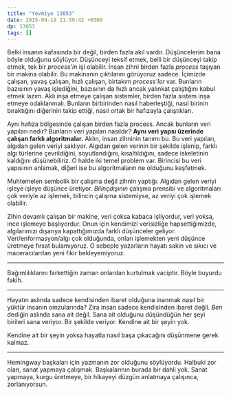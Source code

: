 ```yaml
---
title: "Yevmiye 13053"
date: 2015-04-19 21:59:42 +0300
dp: 13053
tags: []
---
```



Belki insanın kafasında bir değil, birden fazla akıl
vardır. Düşüncelerim bana böyle olduğunu söylüyor. Düşünceyi teksif
etmek, belli bir düşünceyi takip etmek, tek bir *process'in* işi
olabilir. İnsan zihni birden fazla *process* taşıyan bir makina
olabilir. Bu makinanın çıktılarını görüyoruz sadece. İçimizde çalışan,
yavaş çalışan, hızlı çalışan, birtakım *process'ler* var. Bunların
bazısının yavaş işlediğini, bazısının da hızlı ancak yalınkat
çalıştığını kabul etmek lazım. Aklı inşa etmeye çalışan sistemler,
birden fazla sistem inşa etmeye odaklanmalı. Bunların birbirinden
nasıl haberleştiği, nasıl birinin bıraktığını diğerinin takip ettiği,
nasıl ortak bir hafızayla çalıştıkları. 

Aynı hafıza bölgesinde çalışan birden fazla process. Ancak bunların
veri yapıları nedir?  Bunların veri yapıları nasıldır? **Aynı veri
yapsı üzerinde çalışan farklı algoritmalar.** Aklın, insan zihninin
tanımı bu. Bu veri yapıları, algıdan gelen veriyi saklıyor. Algıdan
gelen verinin bir şekilde işlenip, farklı algı türlerine çevrildiğini,
soyutlandığını, kısaltıldığını, sadece iskeletinin kaldığını
düşünebiliriz. O halde iki temel problem var. Birincisi bu veri
yapısının anlamak, diğeri ise bu algoritmaların ne olduğunu
keşfetmek. 

Muhtemelen sembolik bir çalışma değil zihnin yaptığı. Algıdan gelen
veriyi işleye işleye düşünce üretiyor. *Bilinçdışının* çalışma
prensibi ve algoritmaları çok veriyle az işlemek, bilincin çalışma
sistemiyse, az veriyi çok işlemek olabilir. 

Zihin devamlı çalışan bir makine, veri çoksa kabaca işliyordur, veri
yoksa, ince işlemeye başlıyordur. Onun için kendimizi verisizliğe
hapsettiğimizde, algılarımızı dışarıya kapattığımızda farklı
düşünceler geliyor. Veri/enformasyon/algı çok olduğunda, onları
işlemekten yeni düşünce üretmeye fırsat bulamıyoruz. O sebeple
yazarların hayatı sakin ve sıkıcı ve maceracılardan yeni fikir
bekleyemiyoruz. 

------

Bağımlılıklarını farkettiğin zaman onlardan kurtulmak vaciptir. Böyle
buyurdu fakih.

------

Hayatın aslında sadece kendisinden ibaret olduğuna inanmak nasıl bir
yüktür insanın omzularında? Zira insan sadece kendisinden ibaret
değil. *Ben* dediğin aslında sana ait değil. Sana ait olduğunu
düşündüğün her şeyi birileri sana veriyor. Bir şekilde
veriyor. Kendine ait bir şeyin yok.

Kendine ait bir şeyin yoksa hayatla nasıl başa çıkacağını düşünmene
gerek kalmaz.

------

Hemingway başkaları için yazmanın zor olduğunu söylüyordu. Halbuki zor
olan, sanat yapmaya çalışmak. Başkalarının burada bir dahli yok. Sanat
yapmaya, kurgu üretmeye, bir hikayeyi düzgün anlatmaya çalışınca,
zorlanıyorsun.


